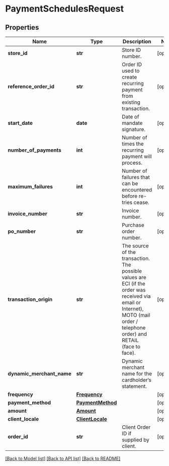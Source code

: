 # PaymentSchedulesRequest

## Properties
Name | Type | Description | Notes
------------ | ------------- | ------------- | -------------
**store_id** | **str** | Store ID number. | [optional] 
**reference_order_id** | **str** | Order ID used to create recurring payment from existing transaction. | [optional] 
**start_date** | **date** | Date of mandate signature. | [optional] 
**number_of_payments** | **int** | Number of times the recurring payment will process. | [optional] 
**maximum_failures** | **int** | Number of failures that can be encountered before re-tries cease. | [optional] 
**invoice_number** | **str** | Invoice number. | [optional] 
**po_number** | **str** | Purchase order number. | [optional] 
**transaction_origin** | **str** | The source of the transaction. The possible values are ECI (if the order was received via email or Internet), MOTO (mail order / telephone order) and RETAIL (face to face). | [optional] 
**dynamic_merchant_name** | **str** | Dynamic merchant name for the cardholder‘s statement. | [optional] 
**frequency** | [**Frequency**](Frequency.md) |  | [optional] 
**payment_method** | [**PaymentMethod**](PaymentMethod.md) |  | [optional] 
**amount** | [**Amount**](Amount.md) |  | [optional] 
**client_locale** | [**ClientLocale**](ClientLocale.md) |  | [optional] 
**order_id** | **str** | Client Order ID if supplied by client. | [optional] 

[[Back to Model list]](../README.md#documentation-for-models) [[Back to API list]](../README.md#documentation-for-api-endpoints) [[Back to README]](../README.md)


